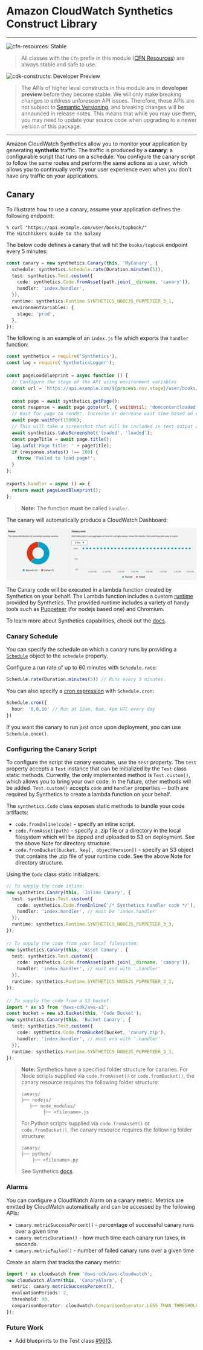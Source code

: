 # Amazon CloudWatch Synthetics Construct Library
<!--BEGIN STABILITY BANNER-->

---

![cfn-resources: Stable](https://img.shields.io/badge/cfn--resources-stable-success.svg?style=for-the-badge)

> All classes with the `Cfn` prefix in this module ([CFN Resources]) are always stable and safe to use.
>
> [CFN Resources]: https://docs.aws.amazon.com/cdk/latest/guide/constructs.html#constructs_lib

![cdk-constructs: Developer Preview](https://img.shields.io/badge/cdk--constructs-developer--preview-informational.svg?style=for-the-badge)

> The APIs of higher level constructs in this module are in **developer preview** before they
> become stable. We will only make breaking changes to address unforeseen API issues. Therefore,
> these APIs are not subject to [Semantic Versioning](https://semver.org/), and breaking changes
> will be announced in release notes. This means that while you may use them, you may need to
> update your source code when upgrading to a newer version of this package.

---

<!--END STABILITY BANNER-->

Amazon CloudWatch Synthetics allow you to monitor your application by generating **synthetic** traffic. The traffic is produced by a **canary**: a configurable script that runs on a schedule. You configure the canary script to follow the same routes and perform the same actions as a user, which allows you to continually verify your user experience even when you don't have any traffic on your applications.

## Canary

To illustrate how to use a canary, assume your application defines the following endpoint:

```console
% curl "https://api.example.com/user/books/topbook/"
The Hitchhikers Guide to the Galaxy

```

The below code defines a canary that will hit the `books/topbook` endpoint every 5 minutes:

```ts
const canary = new synthetics.Canary(this, 'MyCanary', {
  schedule: synthetics.Schedule.rate(Duration.minutes(5)),
  test: synthetics.Test.custom({
    code: synthetics.Code.fromAsset(path.join(__dirname, 'canary')),
    handler: 'index.handler',
  }),
  runtime: synthetics.Runtime.SYNTHETICS_NODEJS_PUPPETEER_3_1,
  environmentVariables: {
    stage: 'prod',
  },
});
```

The following is an example of an `index.js` file which exports the `handler` function:

```js
const synthetics = require('Synthetics');
const log = require('SyntheticsLogger');

const pageLoadBlueprint = async function () {
  // Configure the stage of the API using environment variables
  const url = `https://api.example.com/${process.env.stage}/user/books/topbook/`;

  const page = await synthetics.getPage();
  const response = await page.goto(url, { waitUntil: 'domcontentloaded', timeout: 30000 });
  // Wait for page to render. Increase or decrease wait time based on endpoint being monitored.
  await page.waitFor(15000);
  // This will take a screenshot that will be included in test output artifacts.
  await synthetics.takeScreenshot('loaded', 'loaded');
  const pageTitle = await page.title();
  log.info('Page title: ' + pageTitle);
  if (response.status() !== 200) {
    throw 'Failed to load page!';
  }
};

exports.handler = async () => {
  return await pageLoadBlueprint();
};
```

> **Note:** The function **must** be called `handler`.

The canary will automatically produce a CloudWatch Dashboard:

![UI Screenshot](images/ui-screenshot.png)

The Canary code will be executed in a lambda function created by Synthetics on your behalf. The Lambda function includes a custom [runtime](https://docs.aws.amazon.com/AmazonCloudWatch/latest/monitoring/CloudWatch_Synthetics_Canaries_Library.html) provided by Synthetics. The provided runtime includes a variety of handy tools such as [Puppeteer](https://www.npmjs.com/package/puppeteer-core) (for nodejs based one) and Chromium.

To learn more about Synthetics capabilities, check out the [docs](https://docs.aws.amazon.com/AmazonCloudWatch/latest/monitoring/CloudWatch_Synthetics_Canaries.html).


### Canary Schedule

You can specify the schedule on which a canary runs by providing a
[`Schedule`](https://docs.aws.amazon.com/cdk/api/latest/docs/@aws-cdk_aws-synthetics.Schedule.html)
object to the `schedule` property.

Configure a run rate of up to 60 minutes with `Schedule.rate`:

```ts
Schedule.rate(Duration.minutes(5)) // Runs every 5 minutes.
```

You can also specify a [cron expression](https://docs.aws.amazon.com/AmazonCloudWatch/latest/monitoring/CloudWatch_Synthetics_Canaries_cron.html) with `Schedule.cron`:

```ts
Schedule.cron({
  hour: '0,8,16' // Run at 12am, 8am, 4pm UTC every day
})
```

If you want the canary to run just once upon deployment, you can use `Schedule.once()`.

### Configuring the Canary Script

To configure the script the canary executes, use the `test` property. The `test` property accepts a `Test` instance that can be initialized by the `Test` class static methods. Currently, the only implemented method is `Test.custom()`, which allows you to bring your own code. In the future, other methods will be added. `Test.custom()` accepts `code` and `handler` properties -- both are required by Synthetics to create a lambda function on your behalf.

The `synthetics.Code` class exposes static methods to bundle your code artifacts:

  - `code.fromInline(code)` - specify an inline script.
  - `code.fromAsset(path)` - specify a .zip file or a directory in the local filesystem which will be zipped and uploaded to S3 on deployment. See the above Note for directory structure.
  - `code.fromBucket(bucket, key[, objectVersion])` - specify an S3 object that contains the .zip file of your runtime code. See the above Note for directory structure.

Using the `Code` class static initializers:

```ts
// To supply the code inline:
new synthetics.Canary(this, 'Inline Canary', {
  test: synthetics.Test.custom({
    code: synthetics.Code.fromInline('/* Synthetics handler code */'),
    handler: 'index.handler', // must be 'index.handler'
  }),
  runtime: synthetics.Runtime.SYNTHETICS_NODEJS_PUPPETEER_3_3,
});

// To supply the code from your local filesystem:
new synthetics.Canary(this, 'Asset Canary', {
  test: synthetics.Test.custom({
    code: synthetics.Code.fromAsset(path.join(__dirname, 'canary')),
    handler: 'index.handler', // must end with '.handler'
  }),
  runtime: synthetics.Runtime.SYNTHETICS_NODEJS_PUPPETEER_3_3,
});

// To supply the code from a S3 bucket:
import * as s3 from '@aws-cdk/aws-s3';
const bucket = new s3.Bucket(this, 'Code Bucket');
new synthetics.Canary(this, 'Bucket Canary', {
  test: synthetics.Test.custom({
    code: synthetics.Code.fromBucket(bucket, 'canary.zip'),
    handler: 'index.handler', // must end with '.handler'
  }),
  runtime: synthetics.Runtime.SYNTHETICS_NODEJS_PUPPETEER_3_3,
});
```

> **Note:** Synthetics have a specified folder structure for canaries. For Node scripts supplied via `code.fromAsset()` or `code.fromBucket()`, the canary resource requires the following folder structure:
>
> ```plaintext
> canary/
> ├── nodejs/
>    ├── node_modules/
>         ├── <filename>.js
> ```
>
>
> For Python scripts supplied via `code.fromAsset()` or `code.fromBucket()`, the canary resource requires the following folder structure:
>
> ```plaintext
> canary/
> ├── python/
>     ├── <filename>.py
> ```
>
> See Synthetics [docs](https://docs.aws.amazon.com/AmazonCloudWatch/latest/monitoring/CloudWatch_Synthetics_Canaries_WritingCanary.html).

### Alarms

You can configure a CloudWatch Alarm on a canary metric. Metrics are emitted by CloudWatch automatically and can be accessed by the following APIs:

- `canary.metricSuccessPercent()` - percentage of successful canary runs over a given time
- `canary.metricDuration()` - how much time each canary run takes, in seconds.
- `canary.metricFailed()` - number of failed canary runs over a given time

Create an alarm that tracks the canary metric:

```ts fixture=canary
import * as cloudwatch from '@aws-cdk/aws-cloudwatch';
new cloudwatch.Alarm(this, 'CanaryAlarm', {
  metric: canary.metricSuccessPercent(),
  evaluationPeriods: 2,
  threshold: 90,
  comparisonOperator: cloudwatch.ComparisonOperator.LESS_THAN_THRESHOLD,
});
```

### Future Work

- Add blueprints to the Test class [#9613](https://github.com/aws/aws-cdk/issues/9613#issue-677134857).
